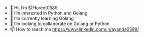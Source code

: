 - 👋 Hi, I’m @Florent0589
- 👀 I’m interested in Python and Golang
- 🌱 I’m currently learning Golang
- 💞️ I’m looking to collaborate on Golang or Python
- 📫 How to reach me https://www.linkedin.com/in/ayanda0589/

<!---
Florent0589/Florent0589 is a ✨ special ✨ repository because its `README.md` (this file) appears on your GitHub profile.
You can click the Preview link to take a look at your changes.
--->
